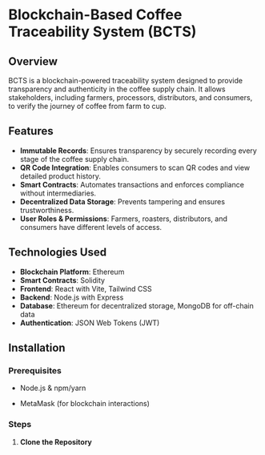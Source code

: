 # Blockchain-Based Coffee Traceability System (BCTS)

## Overview
BCTS is a blockchain-powered traceability system designed to provide transparency and authenticity in the coffee supply chain. It allows stakeholders, including farmers, processors, distributors, and consumers, to verify the journey of coffee from farm to cup.

## Features
- **Immutable Records**: Ensures transparency by securely recording every stage of the coffee supply chain.
- **QR Code Integration**: Enables consumers to scan QR codes and view detailed product history.
- **Smart Contracts**: Automates transactions and enforces compliance without intermediaries.
- **Decentralized Data Storage**: Prevents tampering and ensures trustworthiness.
- **User Roles & Permissions**: Farmers, roasters, distributors, and consumers have different levels of access.

## Technologies Used
- **Blockchain Platform**: Ethereum 
- **Smart Contracts**: Solidity
- **Frontend**: React with Vite, Tailwind CSS
- **Backend**: Node.js with Express
- **Database**: Ethereum for decentralized storage, MongoDB for off-chain data
- **Authentication**: JSON Web Tokens (JWT)

## Installation

### Prerequisites
- Node.js & npm/yarn

- MetaMask (for blockchain interactions)

### Steps
1. **Clone the Repository**
  
